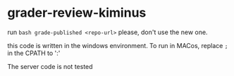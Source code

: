 # grader-review-kiminus

run `bash grade-published <repo-url>` please, don't use the new one. 

this code is written in the windows environment. To run in MACos, replace `;` in the CPATH to ':'

The server code is not tested
